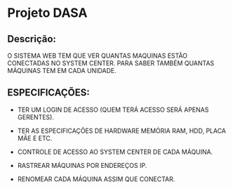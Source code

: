 # Projeto DASA

## Descrição:
O SISTEMA WEB TEM QUE VER QUANTAS MAQUINAS ESTÃO CONECTADAS NO SYSTEM CENTER.
PARA SABER TAMBÉM QUANTAS MÁQUINAS TEM EM CADA UNIDADE.

## ESPECIFICAÇÕES: 
- TER UM LOGIN DE ACESSO (QUEM TERÁ ACESSO SERÁ APENAS GERENTES).<p>
- TER AS ESPECIFICAÇÕES DE HARDWARE MEMÓRIA RAM, HDD, PLACA MÃE E ETC.<p>
- CONTROLE DE ACESSO AO SYSTEM CENTER DE CADA MÁQUINA.<p>
- RASTREAR MÁQUINAS POR ENDEREÇOS IP.<p>
- RENOMEAR CADA MÁQUINA ASSIM QUE CONECTAR.<p>


